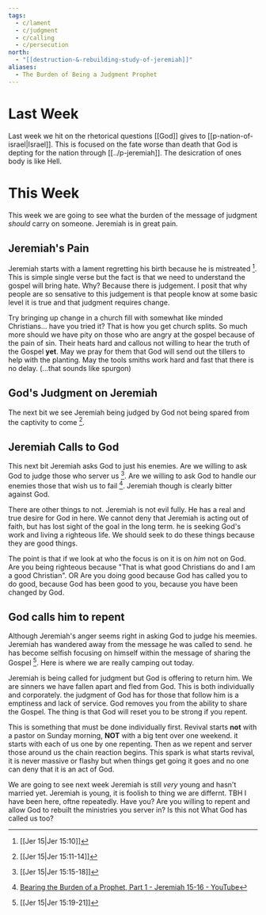 ```yaml
---
tags:
  - c/lament
  - c/judgment
  - c/calling
  - c/persecution
north:
  - "[[destruction-&-rebuilding-study-of-jeremiah]]"
aliases:
  - The Burden of Being a Judgment Prophet
---
```

# Last Week
Last week we hit on the rhetorical questions [[God]] gives to [[p-nation-of-israel|Israel]]. This is focused on the fate worse than death that God is depting for the nation through [[../p-jeremiah]]. The desicration of ones body is like Hell.
# This Week
This week we are going to see what the burden of the message of judgment *should* carry on someone. Jeremiah is in great pain.


## Jeremiah's Pain
Jeremiah starts with a lament regretting his birth because he is mistreated [^1]. This is simple single verse but the fact is that we need to understand the gospel will bring hate. Why? Because there is judgement. I posit that why people are so sensative to this judgement is that people know at some basic level it is true and that judgment requires change.

Try bringing up change in a church fill with somewhat like minded Christians... have you tried it? That is how you get church splits. So much more should we have pity on those who are angry at the gospel because of the pain of sin. Their heats hard and callous not willing to hear the truth of the Gospel **yet**. May we pray for them that God will send out the tillers to help with the planting. May the tools smiths work hard and fast that there is no delay. (...that sounds like spurgon)

## God's Judgment on Jeremiah
The next bit we see Jeremiah being judged by God not being spared from the captivity to come [^2].

## Jeremiah Calls to God
This next bit Jeremiah asks God to just his enemies. Are we willing to ask God to judge those who server us [^3]. Are we willing to ask God to handle our enemies those that wish us to fail [^4]. Jeremiah though is clearly bitter against God. 

There are other things to not. Jeremiah is not evil fully. He has a real and true desire for God in here. We cannot deny that Jeremiah is acting out of faith, but has lost sight of the goal in the long term. he is seeking God's work and living a righteous life. We should seek to do these things because they are good things.

The point is that if we look at who the focus is on it is on *him* not on God. Are you being righteous because "That is what good Christians do and I am a good Christian". OR Are you doing good because God has called you to do good, because God has been good to you, because you have been changed by God.

## God calls him to repent
Although Jeremiah's anger seems right in asking God to judge his meemies. Jeremiah has wandered away from the message he was called to send. he has become selfish focusing on himself within the message of sharing the Gospel [^5]. Here is where we are really camping out today.

Jeremiah is being called for judgment but God is offering to return him. We are sinners we have fallen apart and fled from God. This is both individually and corporately. the judgment of God has for those that follow him is a emptiness and lack of service. God removes you from the ability to share the Gospel. The thing is that God will reset you to be strong if you repent.

This is something that must be done individually first. Revival starts **not** with a pastor on Sunday morning, **NOT** with a big tent over one weekend. it starts with each of us one by one repenting. Then as we repent and server those around us the chain reaction begins. This spark is what starts revival, it is never massive or flashy but when things get going it goes and no one can deny that it is an act of God.


We are going to see next week Jeremiah is still *very* young and hasn't married yet. Jeremiah is young, it is foolish to thing we are differnt. TBH I have been here, oftne repeatedly. Have you? Are you willing to repent and allow God to rebuilt the ministries you server in? Is this not What God has called us too?



[^guzik]: [Study Guide for Jeremiah 15 by David Guzik](https://www.blueletterbible.org/comm/guzik_david/study-guide/jeremiah/jeremiah-15.cfm)
[^garner-howes]: [Jeremiah 15 - Garner-Howes Baptist Commentary - Bible Commentaries - StudyLight.org](https://www.studylight.org/commentaries/eng/ghb/jeremiah-15.html)
[^matthew-poole]: [Jeremiah 15 Matthew Poole's Commentary](https://biblehub.com/commentaries/poole/jeremiah/15.htm)
[^ellicott]: [Jeremiah 15 Ellicott's Commentary for English Readers](https://biblehub.com/commentaries/ellicott/jeremiah/15.htm)
[^john-gill]: [Jeremiah 15 Commentary - John Gill's Exposition of the Bible](https://www.biblestudytools.com/commentaries/gills-exposition-of-the-bible/jeremiah-15/)
[^matthew-henry]: [Jeremiah 15 Commentary - Matthew Henry Commentary on the Whole Bible (Complete)](https://www.biblestudytools.com/commentaries/matthew-henry-complete/jeremiah/15.html)
[^enduring-word]: [Enduring Word Bible Commentary Jeremiah Chapter 15](https://enduringword.com/bible-commentary/jeremiah-15/)

[^1]: [[Jer 15|Jer 15:10]]

[^2]: [[Jer 15|Jer 15:11-14]] 

[^3]: [[Jer 15|Jer 15:15-18]]

[^4]: [Bearing the Burden of a Prophet, Part 1 - Jeremiah 15-16 - YouTube](https://www.youtube.com/watch?v=flafePNgfks)

[^5]: [[Jer 15|Jer 15:19-21]]
